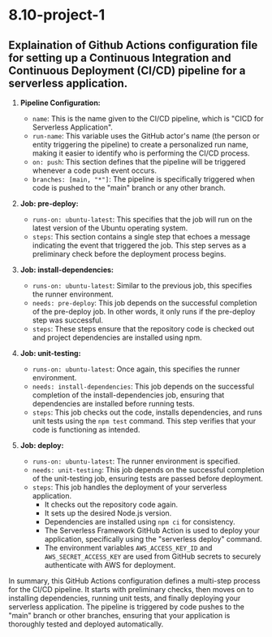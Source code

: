 # 8.10-project-1

## Explaination of Github Actions configuration file for setting up a Continuous Integration and Continuous Deployment (CI/CD) pipeline for a serverless application.

1. **Pipeline Configuration:**
   - `name`: This is the name given to the CI/CD pipeline, which is "CICD for Serverless Application".
   - `run-name`: This variable uses the GitHub actor's name (the person or entity triggering the pipeline) to create a personalized run name, making it easier to identify who is performing the CI/CD process.
   - `on: push`: This section defines that the pipeline will be triggered whenever a code push event occurs.
   - `branches: [main, "*"]`: The pipeline is specifically triggered when code is pushed to the "main" branch or any other branch.

2. **Job: pre-deploy:**
   - `runs-on: ubuntu-latest`: This specifies that the job will run on the latest version of the Ubuntu operating system.
   - `steps`: This section contains a single step that echoes a message indicating the event that triggered the job. This step serves as a preliminary check before the deployment process begins.

3. **Job: install-dependencies:**
   - `runs-on: ubuntu-latest`: Similar to the previous job, this specifies the runner environment.
   - `needs: pre-deploy`: This job depends on the successful completion of the pre-deploy job. In other words, it only runs if the pre-deploy step was successful.
   - `steps`: These steps ensure that the repository code is checked out and project dependencies are installed using npm.

4. **Job: unit-testing:**
   - `runs-on: ubuntu-latest`: Once again, this specifies the runner environment.
   - `needs: install-dependencies`: This job depends on the successful completion of the install-dependencies job, ensuring that dependencies are installed before running tests.
   - `steps`: This job checks out the code, installs dependencies, and runs unit tests using the `npm test` command. This step verifies that your code is functioning as intended.

5. **Job: deploy:**
   - `runs-on: ubuntu-latest`: The runner environment is specified.
   - `needs: unit-testing`: This job depends on the successful completion of the unit-testing job, ensuring tests are passed before deployment.
   - `steps`: This job handles the deployment of your serverless application.
     - It checks out the repository code again.
     - It sets up the desired Node.js version.
     - Dependencies are installed using `npm ci` for consistency.
     - The Serverless Framework GitHub Action is used to deploy your application, specifically using the "serverless deploy" command.
     - The environment variables `AWS_ACCESS_KEY_ID` and `AWS_SECRET_ACCESS_KEY` are used from GitHub secrets to securely authenticate with AWS for deployment.

In summary, this GitHub Actions configuration defines a multi-step process for the CI/CD pipeline. It starts with preliminary checks, then moves on to installing dependencies, running unit tests, and finally deploying your serverless application. The pipeline is triggered by code pushes to the "main" branch or other branches, ensuring that your application is thoroughly tested and deployed automatically.


